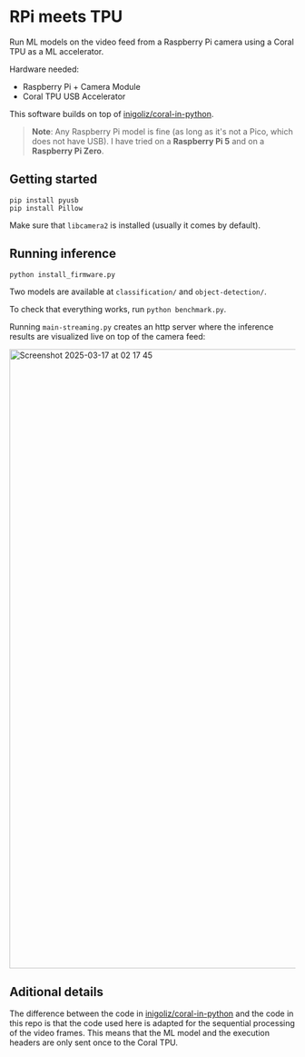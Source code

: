 # RPi meets TPU

Run ML models on the video feed from a Raspberry Pi camera using a Coral TPU as a ML accelerator.

Hardware needed:
- Raspberry Pi + Camera Module
- Coral TPU USB Accelerator

This software builds on top of [inigoliz/coral-in-python](https://github.com/inigoliz/coral-in-python).

> **Note**:
> Any Raspberry Pi model is fine (as long as it's not a Pico, which does not have USB). I have tried on a **Raspberry Pi 5** and on a **Raspberry Pi Zero**.

## Getting started

```shell
pip install pyusb
pip install Pillow
```

Make sure that `libcamera2` is installed (usually it comes by default).

## Running inference

```shell
python install_firmware.py
```

Two models are available at `classification/` and `object-detection/`.

To check that everything works, run `python benchmark.py`.

Running `main-streaming.py` creates an http server where the inference results are visualized live on top of the camera feed:

<img width="1091" alt="Screenshot 2025-03-17 at 02 17 45" src="https://github.com/user-attachments/assets/361809e4-e751-41a0-aa21-cea504a7ec27" />


## Aditional details

The difference between the code in [inigoliz/coral-in-python](https://github.com/inigoliz/coral-in-python) and the code in this repo is that the code used here is adapted for the sequential processing of the video frames. This means that the ML model and the execution headers are only sent once to the Coral TPU.

